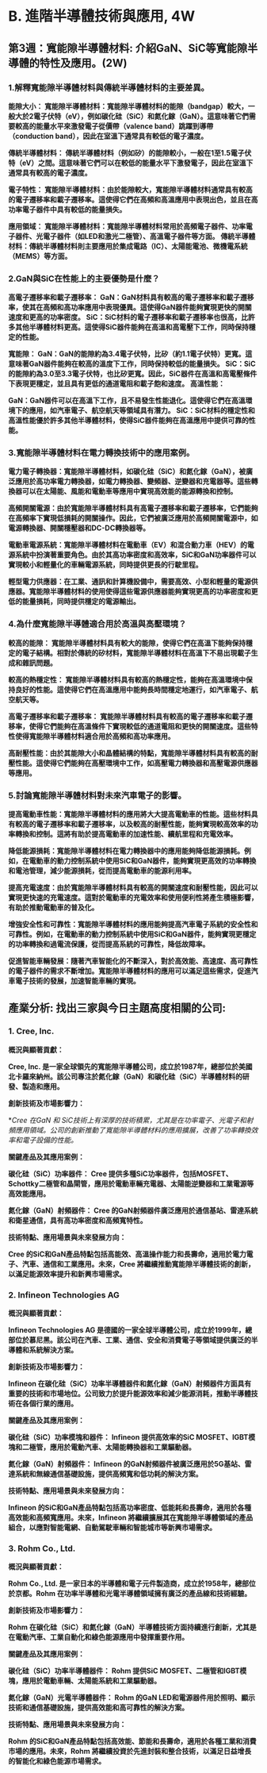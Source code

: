 # B. 進階半導體技術與應用, 4W
## 第3週：寬能隙半導體材料: 介紹GaN、SiC等寬能隙半導體的特性及應用。(2W)
### 1.解釋寬能隙半導體材料與傳統半導體材料的主要差異。

**能隙大小：
寬能隙半導體材料：寬能隙半導體材料的能隙（bandgap）較大，一般大於2電子伏特（eV），例如碳化硅（SiC）和氮化鎵（GaN）。這意味著它們需要較高的能量水平來激發電子從價帶（valence band）跳躍到導帶（conduction band），因此在室溫下通常具有較低的電子濃度。**

**傳統半導體材料：
傳統半導體材料（例如矽）的能隙較小，一般在1至1.5電子伏特（eV）之間。這意味著它們可以在較低的能量水平下激發電子，因此在室溫下通常具有較高的電子濃度。**

**電子特性：
寬能隙半導體材料：由於能隙較大，寬能隙半導體材料通常具有較高的電子遷移率和載子遷移率。這使得它們在高頻和高溫應用中表現出色，並且在高功率電子器件中具有較低的能量損失。**

**應用領域：
寬能隙半導體材料：寬能隙半導體材料常用於高頻電子器件、功率電子器件、光電子器件（如LED和激光二極管）、高溫電子器件等方面。
傳統半導體材料：傳統半導體材料則主要應用於集成電路（IC）、太陽能電池、微機電系統（MEMS）等方面。**

### 2.GaN與SiC在性能上的主要優勢是什麼？

**高電子遷移率和載子遷移率：
GaN：GaN材料具有較高的電子遷移率和載子遷移率，使其在高頻和高功率應用中表現優異。這使得GaN器件能夠實現更快的開關速度和更高的功率密度。
SiC：SiC材料的電子遷移率和載子遷移率也很高，比許多其他半導體材料更高。這使得SiC器件能夠在高溫和高電壓下工作，同時保持穩定的性能。**

**寬能隙：
GaN：GaN的能隙約為3.4電子伏特，比矽（約1.1電子伏特）更寬。這意味著GaN器件能夠在較高的溫度下工作，同時保持較低的能量損失。
SiC：SiC的能隙約為3.0至3.3電子伏特，也比矽更寬。因此，SiC器件在高溫和高電壓條件下表現更穩定，並且具有更低的通道電阻和載子飽和速度。
高溫性能：**

**GaN：GaN器件可以在高溫下工作，且不易發生性能退化。這使得它們在高溫環境下的應用，如汽車電子、航空航天等領域具有潛力。
SiC：SiC材料的穩定性和高溫性能優於許多其他半導體材料，使得SiC器件能夠在高溫應用中提供可靠的性能。**


### 3.寬能隙半導體材料在電力轉換技術中的應用案例。

**電力電子轉換器：寬能隙半導體材料，如碳化硅（SiC）和氮化鎵（GaN），被廣泛應用於高功率電力轉換器，如電力轉換器、變頻器、逆變器和充電器等。這些轉換器可以在太陽能、風能和電動車等應用中實現高效能的能源轉換和控制。**

**高頻開關電源：由於寬能隙半導體材料具有高電子遷移率和載子遷移率，它們能夠在高頻率下實現低損耗的開關操作。因此，它們被廣泛應用於高頻開關電源中，如電源轉換器、開關穩壓器和DC-DC轉換器等。**

**電動車電源系統：寬能隙半導體材料在電動車（EV）和混合動力車（HEV）的電源系統中扮演著重要角色。由於其高功率密度和高效率，SiC和GaN功率器件可以實現較小和輕量化的車輛電源系統，同時提供更長的行駛里程。**

**輕型電力供應器：在工業、通訊和計算機設備中，需要高效、小型和輕量的電源供應器。寬能隙半導體材料的使用使得這些電源供應器能夠實現更高的功率密度和更低的能量損耗，同時提供穩定的電源輸出。**

### 4.為什麼寬能隙半導體適合用於高溫與高壓環境？

**較高的能隙：
寬能隙半導體材料具有較大的能隙，使得它們在高溫下能夠保持穩定的電子結構。相對於傳統的矽材料，寬能隙半導體材料在高溫下不易出現載子生成和雜訊問題。**

**較高的熱穩定性：
寬能隙半導體材料具有較高的熱穩定性，能夠在高溫環境中保持良好的性能。這使得它們在高溫應用中能夠長時間穩定地運行，如汽車電子、航空航天等。**

**高電子遷移率和載子遷移率：
寬能隙半導體材料具有較高的電子遷移率和載子遷移率，使得它們能夠在高溫條件下實現較低的通道電阻和更快的開關速度。這些特性使得寬能隙半導體材料適合用於高頻和高功率應用。**

**高耐壓性能：由於其能隙大小和晶體結構的特點，寬能隙半導體材料具有較高的耐壓性能。這使得它們能夠在高壓環境中工作，如高壓電力轉換器和高壓電源供應器等應用。**

### 5.討論寬能隙半導體材料對未來汽車電子的影響。

**提高電動車性能：寬能隙半導體材料的應用將大大提高電動車的性能。這些材料具有較高的電子遷移率和載子遷移率，以及較高的耐壓性能，能夠實現較高效率的功率轉換和控制。這將有助於提高電動車的加速性能、續航里程和充電效率。**

**降低能源損耗：寬能隙半導體材料在電力轉換器中的應用能夠降低能源損耗。例如，在電動車的動力控制系統中使用SiC和GaN器件，能夠實現更高效的功率轉換和電池管理，減少能源損耗，從而提高電動車的能源利用率。**

**提高充電速度：由於寬能隙半導體材料具有較高的開關速度和耐壓性能，因此可以實現更快速的充電速度。這對於電動車的充電效率和使用便利性將產生積極影響，有助於推動電動車的普及化。**

**增強安全性和可靠性：寬能隙半導體材料的應用能夠提高汽車電子系統的安全性和可靠性。例如，在電動車的動力控制系統中使用SiC和GaN器件，能夠實現更穩定的功率轉換和過電流保護，從而提高系統的可靠性，降低故障率。**

**促進智能車輛發展：隨著汽車智能化的不斷深入，對於高效能、高速度、高可靠性的電子器件的需求不斷增加。寬能隙半導體材料的應用可以滿足這些需求，促進汽車電子技術的發展，加速智能車輛的實現。**

## 產業分析: 找出三家與今日主題高度相關的公司:

### 1. Cree, Inc.

**概況與顯著貢獻：**

**Cree, Inc. 是一家全球領先的寬能隙半導體公司，成立於1987年，總部位於美國北卡羅來納州。該公司專注於氮化鎵（GaN）和碳化硅（SiC）半導體材料的研發、製造和應用。**

**創新技術及市場影響力：**

**Cree 在GaN 和 SiC技術上有深厚的技術積累，尤其是在功率電子、光電子和射頻應用領域。公司的創新推動了寬能隙半導體材料的應用擴展，改善了功率轉換效率和電子設備的性能。*

**關鍵產品及其應用案例：**

**碳化硅（SiC）功率器件： Cree 提供多種SiC功率器件，包括MOSFET、Schottky二極管和晶閘管，應用於電動車輛充電器、太陽能逆變器和工業電源等高效能應用。**

**氮化鎵（GaN）射頻器件： Cree 的GaN射頻器件廣泛應用於通信基站、雷達系統和衛星通信，具有高功率密度和高頻寬特性。**

**技術特點、應用場景與未來發展方向：**

**Cree 的SiC和GaN產品特點包括高能效、高溫操作能力和長壽命，適用於電力電子、汽車、通信和工業應用。未來，Cree 將繼續推動寬能隙半導體技術的創新，以滿足能源效率提升和新興市場需求。**

### 2. Infineon Technologies AG

**概況與顯著貢獻：**

**Infineon Technologies AG 是德國的一家全球半導體公司，成立於1999年，總部位於慕尼黑。該公司在汽車、工業、通信、安全和消費電子等領域提供廣泛的半導體和系統解決方案。**

**創新技術及市場影響力：**

**Infineon 在碳化硅（SiC）功率半導體器件和氮化鎵（GaN）射頻器件方面具有重要的技術和市場地位。公司致力於提升能源效率和減少能源消耗，推動半導體技術在各個行業的應用。**

**關鍵產品及其應用案例：**

**碳化硅（SiC）功率模塊和器件： Infineon 提供高效率的SiC MOSFET、IGBT模塊和二極管，應用於電動汽車、太陽能轉換器和工業驅動器。**

**氮化鎵（GaN）射頻器件： Infineon 的GaN射頻器件被廣泛應用於5G基站、雷達系統和無線通信基礎設施，提供高頻寬和低功耗的解決方案。**

**技術特點、應用場景與未來發展方向：**

**Infineon 的SiC和GaN產品特點包括高功率密度、低能耗和長壽命，適用於各種高效能和高頻寬應用。未來，Infineon 將繼續擴展其在寬能隙半導體領域的產品組合，以應對智能電網、自動駕駛車輛和智能城市等新興市場需求。**

### 3. Rohm Co., Ltd.

**概況與顯著貢獻：**

**Rohm Co., Ltd. 是一家日本的半導體和電子元件製造商，成立於1958年，總部位於京都。Rohm 在功率半導體和光電半導體領域擁有廣泛的產品線和技術經驗。**

**創新技術及市場影響力：**

**Rohm 在碳化硅（SiC）和氮化鎵（GaN）半導體技術方面持續進行創新，尤其是在電動汽車、工業自動化和綠色能源應用中發揮重要作用。**

**關鍵產品及其應用案例：**

**碳化硅（SiC）功率半導體器件： Rohm 提供SiC MOSFET、二極管和IGBT模塊，應用於電動車輛、太陽能系統和工業驅動器。**

**氮化鎵（GaN）光電半導體器件： Rohm 的GaN LED和電源器件用於照明、顯示技術和通信基礎設施，提供高效能和高可靠性的解決方案。**

**技術特點、應用場景與未來發展方向：**

**Rohm 的SiC和GaN產品特點包括高效能、節能和長壽命，適用於各種工業和消費市場的應用。未來，Rohm 將繼續投資於先進封裝和整合技術，以滿足日益增長的智能化和綠色能源市場需求。**
